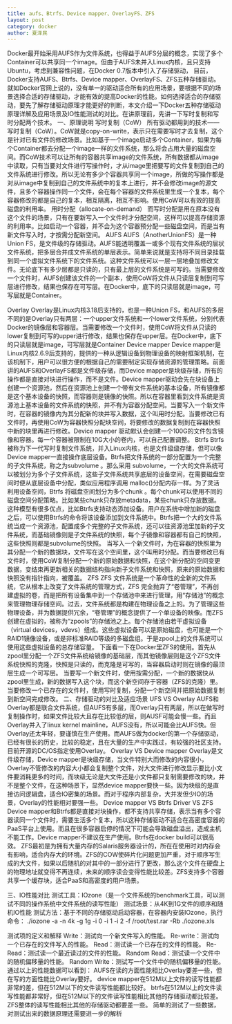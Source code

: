 ```yaml
---
title: aufs、Btrfs、Device mapper、OverlayFS、ZFS
layout: post
category: docker
author: 夏泽民
---
```

Docker最开始采用AUFS作为文件系统，也得益于AUFS分层的概念，实现了多个Container可以共享同一个image。但由于AUFS未并入Linux内核，且只支持Ubuntu，考虑到兼容性问题，在Docker 0.7版本中引入了存储驱动， 目前，Docker支持AUFS、Btrfs、Device mapper、OverlayFS、ZFS五种存储驱动。就如Docker官网上说的，没有单一的驱动适合所有的应用场景，要根据不同的场景选择合适的存储驱动，才能有效的提高Docker的性能。如何选择适合的存储驱动，要先了解存储驱动原理才能更好的判断，本文介绍一下Docker五种存储驱动原理详解及应用场景及IO性能测试的对比。在讲原理前，先讲一下写时复制和写时分配两个技术。
一、原理说明
写时复制（CoW）
所有驱动都用到的技术——写时复制（CoW）。CoW就是copy-on-write，表示只在需要写时才去复制，这个是针对已有文件的修改场景。比如基于一个image启动多个Container，如果为每个Container都去分配一个image一样的文件系统，那么将会占用大量的磁盘空间。而CoW技术可以让所有的容器共享image的文件系统，所有数据都从image中读取，只有当要对文件进行写操作时，才从image里把要写的文件复制到自己的文件系统进行修改。所以无论有多少个容器共享同一个image，所做的写操作都是对从image中复制到自己的文件系统中的复本上进行，并不会修改image的源文件，且多个容器操作同一个文件，会在每个容器的文件系统里生成一个复本，每个容器修改的都是自己的复本，相互隔离，相互不影响。使用CoW可以有效的提高磁盘的利用率。
用时分配（allocate-on-demand）
而写时分配是用在原本没有这个文件的场景，只有在要新写入一个文件时才分配空间，这样可以提高存储资源的利用率。比如启动一个容器，并不会为这个容器预分配一些磁盘空间，而是当有新文件写入时，才按需分配新空间。
AUFS
AUFS（AnotherUnionFS）是一种Union FS，是文件级的存储驱动。AUFS能透明覆盖一或多个现有文件系统的层状文件系统，把多层合并成文件系统的单层表示。简单来说就是支持将不同目录挂载到同一个虚拟文件系统下的文件系统。这种文件系统可以一层一层地叠加修改文件。无论底下有多少层都是只读的，只有最上层的文件系统是可写的。当需要修改一个文件时，AUFS创建该文件的一个副本，使用CoW将文件从只读层复制到可写层进行修改，结果也保存在可写层。在Docker中，底下的只读层就是image，可写层就是Container。
<!-- more -->
Overlay
Overlay是Linux内核3.18后支持的，也是一种Union FS，和AUFS的多层不同的是Overlay只有两层：一个upper文件系统和一个lower文件系统，分别代表Docker的镜像层和容器层。当需要修改一个文件时，使用CoW将文件从只读的lower复制到可写的upper进行修改，结果也保存在upper层。在Docker中，底下的只读层就是image，可写层就是Container
Device mapper
Device mapper是Linux内核2.6.9后支持的，提供的一种从逻辑设备到物理设备的映射框架机制，在该机制下，用户可以很方便的根据自己的需要制定实现存储资源的管理策略。前面讲的AUFS和OverlayFS都是文件级存储，而Device mapper是块级存储，所有的操作都是直接对块进行操作，而不是文件。Device mapper驱动会先在块设备上创建一个资源池，然后在资源池上创建一个带有文件系统的基本设备，所有镜像都是这个基本设备的快照，而容器则是镜像的快照。所以在容器里看到文件系统是资源池上基本设备的文件系统的快照，并不有为容器分配空间。当要写入一个新文件时，在容器的镜像内为其分配新的块并写入数据，这个叫用时分配。当要修改已有文件时，再使用CoW为容器快照分配块空间，将要修改的数据复制到在容器快照中新的块里再进行修改。Device mapper 驱动默认会创建一个100G的文件包含镜像和容器。每一个容器被限制在10G大小的卷内，可以自己配置调整。
Btrfs
Btrfs被称为下一代写时复制文件系统，并入Linux内核，也是文件级级存储，但可以像Device mapper一直接操作底层设备。Btrfs把文件系统的一部分配置为一个完整的子文件系统，称之为subvolume 。那么采用 subvolume，一个大的文件系统可以被划分为多个子文件系统，这些子文件系统共享底层的设备空间，在需要磁盘空间时便从底层设备中分配，类似应用程序调用 malloc()分配内存一样。为了灵活利用设备空间，Btrfs 将磁盘空间划分为多个chunk 。每个chunk可以使用不同的磁盘空间分配策略。比如某些chunk只存放metadata，某些chunk只存放数据。这种模型有很多优点，比如Btrfs支持动态添加设备。用户在系统中增加新的磁盘之后，可以使用Btrfs的命令将该设备添加到文件系统中。Btrfs把一个大的文件系统当成一个资源池，配置成多个完整的子文件系统，还可以往资源池里加新的子文件系统，而基础镜像则是子文件系统的快照，每个子镜像和容器都有自己的快照，这些快照则都是subvolume的快照。
当写入一个新文件时，为在容器的快照里为其分配一个新的数据块，文件写在这个空间里，这个叫用时分配。而当要修改已有文件时，使用CoW复制分配一个新的原始数据和快照，在这个新分配的空间变更数据，变结束再更新相关的数据结构指向新子文件系统和快照，原来的原始数据和快照没有指针指向，被覆盖。
ZFS
ZFS 文件系统是一个革命性的全新的文件系统，它从根本上改变了文件系统的管理方式，ZFS 完全抛弃了“卷管理”，不再创建虚拟的卷，而是把所有设备集中到一个存储池中来进行管理，用“存储池”的概念来管理物理存储空间。过去，文件系统都是构建在物理设备之上的。为了管理这些物理设备，并为数据提供冗余，“卷管理”的概念提供了一个单设备的映像。而ZFS创建在虚拟的，被称为“zpools”的存储池之上。每个存储池由若干虚拟设备（virtual devices，vdevs）组成。这些虚拟设备可以是原始磁盘，也可能是一个RAID1镜像设备，或是非标准RAID等级的多磁盘组。于是zpool上的文件系统可以使用这些虚拟设备的总存储容量。
下面看一下在Docker里ZFS的使用。首先从zpool里分配一个ZFS文件系统给镜像的基础层，而其他镜像层则是这个ZFS文件系统快照的克隆，快照是只读的，而克隆是可写的，当容器启动时则在镜像的最顶层生成一个可写层。
当要写一个新文件时，使用按需分配，一个新的数据快从zpool里生成，新的数据写入这个块，而这个新空间存于容器（ZFS的克隆）里。
当要修改一个已存在的文件时，使用写时复制，分配一个新空间并把原始数据复制到新空间完成修改。
二、存储驱动的对比及适应场景
UFS VS Overlay
AUFS和Overlay都是联合文件系统，但AUFS有多层，而Overlay只有两层，所以在做写时复制操作时，如果文件比较大且存在比较低的层，则AUSF可能会慢一些。而且Overlay并入了linux kernel mainline，AUFS没有，所以可能会比AUFS快。但Overlay还太年轻，要谨慎在生产使用。而AUFS做为docker的第一个存储驱动，已经有很长的历史，比较的稳定，且在大量的生产中实践过，有较强的社区支持。目前开源的DC/OS指定使用Overlay。
Overlay VS Device mapper
Overlay是文件级存储，Device mapper是块级存储，当文件特别大而修改的内容很小，Overlay不管修改的内容大小都会复制整个文件，对大文件进行修改显示要比小文件要消耗更多的时间，而块级无论是大文件还是小文件都只复制需要修改的块，并不是整个文件，在这种场景下，显然device mapper要快一些。因为块级的是直接访问逻辑盘，适合IO密集的场景。而对于程序内部复杂，大并发但少IO的场景，Overlay的性能相对要强一些。
Device mapper VS Btrfs Driver VS ZFS
Device mapper和Btrfs都是直接对块操作，都不支持共享存储，表示当有多个容器读同一个文件时，需要生活多个复本，所以这种存储驱动不适合在高密度容器的PaaS平台上使用。而且在很多容器启停的情况下可能会导致磁盘溢出，造成主机不能工作。Device mapper不建议在生产使用。Btrfs在docker build可以很高效。
ZFS最初是为拥有大量内存的Salaris服务器设计的，所在在使用时对内存会有影响，适合内存大的环境。ZFS的COW使碎片化问题更加严重，对于顺序写生成的大文件，如果以后随机的对其中的一部分进行了更改，那么这个文件在硬盘上的物理地址就变得不再连续，未来的顺序读会变得性能比较差。ZFS支持多个容器共享一个缓存块，适合PaaS和高密度的用户场景。

三、IO性能对比
测试工具：IOzone（是一个文件系统的benchmark工具，可以测试不同的操作系统中文件系统的读写性能）
测试场景：从4K到1G文件的顺序和随机IO性能
测试方法：基于不同的存储驱动启动容器，在容器内安装IOzone，执行命令：
./iozone -a -n 4k -g 1g -i 0 -i 1 -i 2 -f /root/test.rar -Rb ./iozone.xls

测试项的定义和解释
Write：测试向一个新文件写入的性能。
Re-write：测试向一个已存在的文件写入的性能。
Read：测试读一个已存在的文件的性能。
Re-Read：测试读一个最近读过的文件的性能。
Random Read：测试读一个文件中的随机偏移量的性能。
Random Write：测试写一个文件中的随机偏移量的性能。
通过以上的性能数据可以看到：
AUFS在读的方面性能相比Overlay要差一些，但在写的方面性能比Overlay要好。
device mapper在512M以上文件的读写性能都非常的差，但在512M以下的文件读写性能都比较好。
btrfs在512M以上的文件读写性能都非常好，但在512M以下的文件读写性能相比其他的存储驱动都比较差。
ZFS整体的读写性能相比其他的存储驱动都要差一些。 简单的测试了一些数据，对测试出来的数据原理还需要进一步的解析